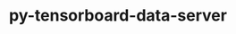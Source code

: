 ---
title: "py-tensorboard-data-server"
layout: cache
categories: [package, develop]
meta: {"compilers": ["none"], "num_specs": 153, "num_specs_by_stack": {"e4s": 31, "hep": 10, "ml-darwin-aarch64-mps": 15, "ml-linux-aarch64-cpu": 46, "ml-linux-aarch64-cuda": 46, "ml-linux-x86_64-cpu": 44, "ml-linux-x86_64-cuda": 44, "ml-linux-x86_64-rocm": 30, "root": 153}, "oss": ["sequoia", "ubuntu22.04", "ubuntu24.04"], "platforms": ["darwin", "linux"], "stacks": ["e4s", "hep", "ml-darwin-aarch64-mps", "ml-linux-aarch64-cpu", "ml-linux-aarch64-cuda", "ml-linux-x86_64-cpu", "ml-linux-x86_64-cuda", "ml-linux-x86_64-rocm", "root"], "targets": ["aarch64", "x86_64_v3"], "versions": ["0.6.1", "0.7.0"]}
spec_details: [{"compiler": "none", "hash": "2cjyu6ratq6afaq6cwg6ikmpuo5q3wnu", "os": "ubuntu24.04", "platform": "linux", "size": "-", "stacks": ["ml-linux-x86_64-cpu", "ml-linux-x86_64-cuda", "ml-linux-x86_64-rocm", "root"], "target": "x86_64_v3", "variants": ["build_system=python_pip"], "versions": ["0.7.0"]}, {"compiler": "none", "hash": "32qonisenm2p3xgy3tgaqbxd33ifr46i", "os": "sequoia", "platform": "darwin", "size": "-", "stacks": ["ml-darwin-aarch64-mps", "root"], "target": "aarch64", "variants": ["build_system=python_pip"], "versions": ["0.7.0"]}, {"compiler": "none", "hash": "3bgnhnjg43rppme3kfnrhl4inwlxgy4e", "os": "ubuntu24.04", "platform": "linux", "size": "-", "stacks": ["ml-linux-aarch64-cpu", "ml-linux-aarch64-cuda", "root"], "target": "aarch64", "variants": ["build_system=python_pip"], "versions": ["0.7.0"]}, {"compiler": "none", "hash": "3cdzd5b2oimu46gqumreloe54atc26tg", "os": "ubuntu24.04", "platform": "linux", "size": "-", "stacks": ["ml-linux-x86_64-cpu", "ml-linux-x86_64-cuda", "ml-linux-x86_64-rocm", "root"], "target": "x86_64_v3", "variants": ["build_system=python_pip"], "versions": ["0.7.0"]}, {"compiler": "none", "hash": "3cqhiaxvzipsw4zvq6ytcyd5are6jexp", "os": "ubuntu24.04", "platform": "linux", "size": "-", "stacks": ["ml-linux-aarch64-cpu", "ml-linux-aarch64-cuda", "root"], "target": "aarch64", "variants": ["build_system=python_pip"], "versions": ["0.7.0"]}, {"compiler": "none", "hash": "3kg6lyugdoagpr243b4mvsdzlv6dwl62", "os": "ubuntu22.04", "platform": "linux", "size": "-", "stacks": ["e4s", "root"], "target": "x86_64_v3", "variants": ["build_system=python_pip"], "versions": ["0.7.0"]}, {"compiler": "none", "hash": "3lywwh523zlt4yv6phiie3pstc6wz6tk", "os": "ubuntu24.04", "platform": "linux", "size": "-", "stacks": ["ml-linux-x86_64-cpu", "ml-linux-x86_64-cuda", "ml-linux-x86_64-rocm", "root"], "target": "x86_64_v3", "variants": ["build_system=python_pip"], "versions": ["0.7.0"]}, {"compiler": "none", "hash": "3tggu4gamz6ofzne5yalseezvjdfs3sa", "os": "ubuntu24.04", "platform": "linux", "size": "-", "stacks": ["ml-linux-aarch64-cpu", "ml-linux-aarch64-cuda", "root"], "target": "aarch64", "variants": ["build_system=python_pip", "patches:=4b3bcc2,878bbd6"], "versions": ["0.6.1"]}, {"compiler": "none", "hash": "3znovot3fxb3xaesjxquytwfrlrzngqe", "os": "ubuntu24.04", "platform": "linux", "size": "-", "stacks": ["ml-linux-x86_64-cpu", "ml-linux-x86_64-cuda", "root"], "target": "x86_64_v3", "variants": ["build_system=python_pip", "patches:=8cbd5fe,ce5d221"], "versions": ["0.6.1"]}, {"compiler": "none", "hash": "3znuvr3vjud6iq6swqeaqgriwvnhc3zi", "os": "ubuntu24.04", "platform": "linux", "size": "-", "stacks": ["ml-linux-aarch64-cpu", "ml-linux-aarch64-cuda", "root"], "target": "aarch64", "variants": ["build_system=python_pip", "patches:=4b3bcc2,878bbd6"], "versions": ["0.6.1"]}, {"compiler": "none", "hash": "45xy3jdmmd7wop2i4utkuy7uvvir3hr5", "os": "ubuntu24.04", "platform": "linux", "size": "-", "stacks": ["ml-linux-x86_64-cpu", "ml-linux-x86_64-cuda", "ml-linux-x86_64-rocm", "root"], "target": "x86_64_v3", "variants": ["build_system=python_pip"], "versions": ["0.7.0"]}, {"compiler": "none", "hash": "4az273edb5tcwklkiwdufi62xr5upp6n", "os": "ubuntu24.04", "platform": "linux", "size": "-", "stacks": ["ml-linux-x86_64-cpu", "ml-linux-x86_64-cuda", "ml-linux-x86_64-rocm", "root"], "target": "x86_64_v3", "variants": ["build_system=python_pip"], "versions": ["0.7.0"]}, {"compiler": "none", "hash": "4msos2ysd7vb2idsjyquggsqk7h7zjoq", "os": "ubuntu22.04", "platform": "linux", "size": "-", "stacks": ["hep", "root"], "target": "x86_64_v3", "variants": ["build_system=python_pip"], "versions": ["0.7.0"]}, {"compiler": "none", "hash": "4qqvlworz4yhxdgvxouei263kjjqdkmo", "os": "ubuntu24.04", "platform": "linux", "size": "-", "stacks": ["ml-linux-aarch64-cpu", "ml-linux-aarch64-cuda", "root"], "target": "aarch64", "variants": ["build_system=python_pip", "patches:=8cbd5fe,ce5d221"], "versions": ["0.6.1"]}, {"compiler": "none", "hash": "56z4eg5ft5mhslvieirjtqg2pujro7fo", "os": "ubuntu24.04", "platform": "linux", "size": "-", "stacks": ["ml-linux-x86_64-cpu", "ml-linux-x86_64-cuda", "ml-linux-x86_64-rocm", "root"], "target": "x86_64_v3", "variants": ["build_system=python_pip"], "versions": ["0.7.0"]}, {"compiler": "none", "hash": "5bhgwdfi27dowm6g2a3vl6wv35itqnm4", "os": "ubuntu22.04", "platform": "linux", "size": "-", "stacks": ["e4s", "root"], "target": "x86_64_v3", "variants": ["build_system=python_pip", "patches:=4b3bcc2,878bbd6"], "versions": ["0.6.1"]}, {"compiler": "none", "hash": "5r4vfnix7wg2szr3subxoohgvrjogle2", "os": "ubuntu22.04", "platform": "linux", "size": "-", "stacks": ["hep", "root"], "target": "x86_64_v3", "variants": ["build_system=python_pip"], "versions": ["0.7.0"]}, {"compiler": "none", "hash": "5rm7ktfwwn34jghwsh3u72dvfcg44xx4", "os": "ubuntu24.04", "platform": "linux", "size": "-", "stacks": ["ml-linux-x86_64-cpu", "ml-linux-x86_64-cuda", "ml-linux-x86_64-rocm", "root"], "target": "x86_64_v3", "variants": ["build_system=python_pip"], "versions": ["0.7.0"]}, {"compiler": "none", "hash": "5umkt3s6mbtnzpnyvn5eiaelpj4w5x6y", "os": "ubuntu24.04", "platform": "linux", "size": "-", "stacks": ["ml-linux-x86_64-cpu", "ml-linux-x86_64-cuda", "ml-linux-x86_64-rocm", "root"], "target": "x86_64_v3", "variants": ["build_system=python_pip"], "versions": ["0.7.0"]}, {"compiler": "none", "hash": "5ykjj7kwzr63hhdkqxppslbflggunddz", "os": "ubuntu24.04", "platform": "linux", "size": "-", "stacks": ["ml-linux-aarch64-cpu", "ml-linux-aarch64-cuda", "root"], "target": "aarch64", "variants": ["build_system=python_pip", "patches:=4b3bcc2,878bbd6"], "versions": ["0.6.1"]}, {"compiler": "none", "hash": "662ypusa4nbt4e424gqejucsvd2ytfv3", "os": "ubuntu24.04", "platform": "linux", "size": "-", "stacks": ["ml-linux-aarch64-cpu", "ml-linux-aarch64-cuda", "root"], "target": "aarch64", "variants": ["build_system=python_pip"], "versions": ["0.7.0"]}, {"compiler": "none", "hash": "66gyfxukemjfw6j4cho7i7lg7n5kqgg2", "os": "ubuntu22.04", "platform": "linux", "size": "-", "stacks": ["e4s", "root"], "target": "x86_64_v3", "variants": ["build_system=python_pip"], "versions": ["0.7.0"]}, {"compiler": "none", "hash": "66worager6j5grhsgpjktduqrlz3gbvo", "os": "sequoia", "platform": "darwin", "size": "-", "stacks": ["ml-darwin-aarch64-mps", "root"], "target": "aarch64", "variants": ["build_system=python_pip"], "versions": ["0.7.0"]}, {"compiler": "none", "hash": "67f3zwdpbewvoavv5ljz4amybuthlymd", "os": "ubuntu22.04", "platform": "linux", "size": "-", "stacks": ["hep", "root"], "target": "x86_64_v3", "variants": ["build_system=python_pip"], "versions": ["0.7.0"]}, {"compiler": "none", "hash": "6ofmr5cxaoohde4nr7nirwst45yyrr5a", "os": "ubuntu24.04", "platform": "linux", "size": "-", "stacks": ["ml-linux-aarch64-cpu", "ml-linux-aarch64-cuda", "root"], "target": "aarch64", "variants": ["build_system=python_pip"], "versions": ["0.7.0"]}, {"compiler": "none", "hash": "6utbqyadwuuo6s4h5647bfwx5tgngggt", "os": "ubuntu22.04", "platform": "linux", "size": "-", "stacks": ["hep", "root"], "target": "x86_64_v3", "variants": ["build_system=python_pip"], "versions": ["0.7.0"]}, {"compiler": "none", "hash": "7f74c5njavvty57ugdl4mk24b5sbvoxp", "os": "ubuntu24.04", "platform": "linux", "size": "-", "stacks": ["ml-linux-aarch64-cpu", "ml-linux-aarch64-cuda", "root"], "target": "aarch64", "variants": ["build_system=python_pip"], "versions": ["0.7.0"]}, {"compiler": "none", "hash": "7iu2ky3xdkmnqpdjtk2nitonhan3xwjz", "os": "sequoia", "platform": "darwin", "size": "-", "stacks": ["ml-darwin-aarch64-mps", "root"], "target": "aarch64", "variants": ["build_system=python_pip"], "versions": ["0.7.0"]}, {"compiler": "none", "hash": "7m4vlws4fiebix74eghwppimr7luy7hk", "os": "ubuntu24.04", "platform": "linux", "size": "-", "stacks": ["ml-linux-x86_64-cpu", "ml-linux-x86_64-cuda", "root"], "target": "x86_64_v3", "variants": ["build_system=python_pip", "patches:=4b3bcc2,878bbd6"], "versions": ["0.6.1"]}, {"compiler": "none", "hash": "7otfudm7uqxuzsan72x34cocwdnf7r3p", "os": "ubuntu24.04", "platform": "linux", "size": "-", "stacks": ["ml-linux-x86_64-cpu", "ml-linux-x86_64-cuda", "root"], "target": "x86_64_v3", "variants": ["build_system=python_pip", "patches:=4b3bcc2,878bbd6"], "versions": ["0.6.1"]}, {"compiler": "none", "hash": "adtqb2lz67l6jcdbunmwxh4sl2izz4jl", "os": "ubuntu24.04", "platform": "linux", "size": "-", "stacks": ["ml-linux-aarch64-cpu", "ml-linux-aarch64-cuda", "root"], "target": "aarch64", "variants": ["build_system=python_pip"], "versions": ["0.7.0"]}, {"compiler": "none", "hash": "aispoihzvk4tcti5wm5sky3xsc7wwpqu", "os": "ubuntu24.04", "platform": "linux", "size": "-", "stacks": ["ml-linux-x86_64-cpu", "ml-linux-x86_64-cuda", "root"], "target": "x86_64_v3", "variants": ["build_system=python_pip"], "versions": ["0.7.0"]}, {"compiler": "none", "hash": "ak777efx67owp4fsoxkng4mkaqjx3cxw", "os": "sequoia", "platform": "darwin", "size": "-", "stacks": ["ml-darwin-aarch64-mps", "root"], "target": "aarch64", "variants": ["build_system=python_pip"], "versions": ["0.7.0"]}, {"compiler": "none", "hash": "amofr4tsudqmkabz4pbf45dzp5plggqa", "os": "ubuntu24.04", "platform": "linux", "size": "-", "stacks": ["ml-linux-x86_64-cpu", "ml-linux-x86_64-cuda", "ml-linux-x86_64-rocm", "root"], "target": "x86_64_v3", "variants": ["build_system=python_pip"], "versions": ["0.7.0"]}, {"compiler": "none", "hash": "aqytpj3npkprort4a7fsyrgqbp4ri7mj", "os": "ubuntu24.04", "platform": "linux", "size": "-", "stacks": ["ml-linux-aarch64-cpu", "ml-linux-aarch64-cuda", "root"], "target": "aarch64", "variants": ["build_system=python_pip"], "versions": ["0.7.0"]}, {"compiler": "none", "hash": "b24x6nfq736mocltyl5z6huc7tjcetlv", "os": "ubuntu24.04", "platform": "linux", "size": "-", "stacks": ["ml-linux-x86_64-cpu", "ml-linux-x86_64-cuda", "ml-linux-x86_64-rocm", "root"], "target": "x86_64_v3", "variants": ["build_system=python_pip"], "versions": ["0.7.0"]}, {"compiler": "none", "hash": "basdfkprjm5dxc6jzsgksco75ovzivgw", "os": "sequoia", "platform": "darwin", "size": "-", "stacks": ["ml-darwin-aarch64-mps", "root"], "target": "aarch64", "variants": ["build_system=python_pip"], "versions": ["0.7.0"]}, {"compiler": "none", "hash": "bdblssdnxwgjxosxqwe6kpgiumb2oyq5", "os": "sequoia", "platform": "darwin", "size": "-", "stacks": ["ml-darwin-aarch64-mps", "root"], "target": "aarch64", "variants": ["build_system=python_pip"], "versions": ["0.7.0"]}, {"compiler": "none", "hash": "bgqnxva5oc2bgx6u5zkzuzsk322cjgmb", "os": "ubuntu24.04", "platform": "linux", "size": "-", "stacks": ["ml-linux-x86_64-cuda", "ml-linux-x86_64-rocm", "root"], "target": "x86_64_v3", "variants": ["build_system=python_pip"], "versions": ["0.7.0"]}, {"compiler": "none", "hash": "bkslftgspwex2v4hdwehoecra7gb6nh5", "os": "ubuntu24.04", "platform": "linux", "size": "-", "stacks": ["ml-linux-x86_64-cpu", "root"], "target": "x86_64_v3", "variants": ["build_system=python_pip", "patches:=4b3bcc2,878bbd6"], "versions": ["0.6.1"]}, {"compiler": "none", "hash": "bnqypdadtspwqomkjw5ynlz3gdagp2u3", "os": "ubuntu24.04", "platform": "linux", "size": "-", "stacks": ["ml-linux-aarch64-cpu", "ml-linux-aarch64-cuda", "root"], "target": "aarch64", "variants": ["build_system=python_pip"], "versions": ["0.7.0"]}, {"compiler": "none", "hash": "bppfme4p4blbirfw4whz5lazdpndy7xk", "os": "ubuntu24.04", "platform": "linux", "size": "-", "stacks": ["ml-linux-x86_64-cpu", "ml-linux-x86_64-cuda", "ml-linux-x86_64-rocm", "root"], "target": "x86_64_v3", "variants": ["build_system=python_pip"], "versions": ["0.7.0"]}, {"compiler": "none", "hash": "br7mx4pg5v6q5ni3cqwhvsl3abcb6v7h", "os": "ubuntu22.04", "platform": "linux", "size": "-", "stacks": ["hep", "root"], "target": "x86_64_v3", "variants": ["build_system=python_pip"], "versions": ["0.7.0"]}, {"compiler": "none", "hash": "c4hix3xhjnlee5gifvyimau24pxoe5im", "os": "ubuntu22.04", "platform": "linux", "size": "-", "stacks": ["e4s", "root"], "target": "x86_64_v3", "variants": ["build_system=python_pip", "patches:=4b3bcc2,878bbd6"], "versions": ["0.6.1"]}, {"compiler": "none", "hash": "c5whx5eg6jlrvfy5pju4qukglzzvhjrw", "os": "ubuntu24.04", "platform": "linux", "size": "-", "stacks": ["ml-linux-aarch64-cpu", "ml-linux-aarch64-cuda", "root"], "target": "aarch64", "variants": ["build_system=python_pip"], "versions": ["0.7.0"]}, {"compiler": "none", "hash": "c632spsxa6by3hf3rqbhsrvypqh6h24a", "os": "ubuntu24.04", "platform": "linux", "size": "-", "stacks": ["ml-linux-aarch64-cpu", "ml-linux-aarch64-cuda", "root"], "target": "aarch64", "variants": ["build_system=python_pip"], "versions": ["0.7.0"]}, {"compiler": "none", "hash": "ce736rzbokargetdqmd3hruc55c6gfxx", "os": "ubuntu24.04", "platform": "linux", "size": "-", "stacks": ["ml-linux-aarch64-cpu", "ml-linux-aarch64-cuda", "root"], "target": "aarch64", "variants": ["build_system=python_pip"], "versions": ["0.7.0"]}, {"compiler": "none", "hash": "cgq3awz6dobb4rbq6qqhowk3ddzc6pal", "os": "sequoia", "platform": "darwin", "size": "-", "stacks": ["ml-darwin-aarch64-mps", "root"], "target": "aarch64", "variants": ["build_system=python_pip"], "versions": ["0.7.0"]}, {"compiler": "none", "hash": "ciogdadldne5dbp6dzp6kv4b2gazvubx", "os": "ubuntu24.04", "platform": "linux", "size": "-", "stacks": ["ml-linux-x86_64-cpu", "ml-linux-x86_64-cuda", "root"], "target": "x86_64_v3", "variants": ["build_system=python_pip", "patches:=8cbd5fe,ce5d221"], "versions": ["0.6.1"]}, {"compiler": "none", "hash": "coowd6yyy65ozgl2jfcrjr6f6hv7r5ki", "os": "ubuntu24.04", "platform": "linux", "size": "-", "stacks": ["ml-linux-aarch64-cpu", "ml-linux-aarch64-cuda", "root"], "target": "aarch64", "variants": ["build_system=python_pip", "patches:=8cbd5fe,ce5d221"], "versions": ["0.6.1"]}, {"compiler": "none", "hash": "crqlkcrqkwjajznezppbmgbdjp4pt5no", "os": "ubuntu22.04", "platform": "linux", "size": "-", "stacks": ["e4s", "root"], "target": "x86_64_v3", "variants": ["build_system=python_pip"], "versions": ["0.7.0"]}, {"compiler": "none", "hash": "cxvtlozbm7r3tgmry6net7kj2rwfy3bt", "os": "ubuntu22.04", "platform": "linux", "size": "-", "stacks": ["e4s", "root"], "target": "x86_64_v3", "variants": ["build_system=python_pip", "patches:=8cbd5fe,ce5d221"], "versions": ["0.6.1"]}, {"compiler": "none", "hash": "daakprse5uyovygobs767zblexoa2pqi", "os": "ubuntu24.04", "platform": "linux", "size": "-", "stacks": ["ml-linux-aarch64-cuda", "root"], "target": "aarch64", "variants": ["build_system=python_pip", "patches:=8cbd5fe,ce5d221"], "versions": ["0.6.1"]}, {"compiler": "none", "hash": "dpv4rproopf7gznrvtbtrcjozec3mtbe", "os": "ubuntu24.04", "platform": "linux", "size": "-", "stacks": ["ml-linux-x86_64-cpu", "ml-linux-x86_64-cuda", "root"], "target": "x86_64_v3", "variants": ["build_system=python_pip", "patches:=8cbd5fe,ce5d221"], "versions": ["0.6.1"]}, {"compiler": "none", "hash": "dxeou2x35ednnnk63c4viullcxewbg43", "os": "sequoia", "platform": "darwin", "size": "-", "stacks": ["ml-darwin-aarch64-mps", "root"], "target": "aarch64", "variants": ["build_system=python_pip"], "versions": ["0.7.0"]}, {"compiler": "none", "hash": "dzxa5v5s3oaudmgefv6rorp5kmxymks5", "os": "ubuntu24.04", "platform": "linux", "size": "-", "stacks": ["ml-linux-x86_64-cpu", "ml-linux-x86_64-cuda", "root"], "target": "x86_64_v3", "variants": ["build_system=python_pip", "patches:=4b3bcc2,878bbd6"], "versions": ["0.6.1"]}, {"compiler": "none", "hash": "eg56zm6gocrwq5dwjmm5uc4anpb4akcc", "os": "ubuntu22.04", "platform": "linux", "size": "-", "stacks": ["e4s", "root"], "target": "x86_64_v3", "variants": ["build_system=python_pip"], "versions": ["0.7.0"]}, {"compiler": "none", "hash": "fdici75lxlfgjumteqeabi4jbw6xgtp4", "os": "ubuntu22.04", "platform": "linux", "size": "-", "stacks": ["e4s", "root"], "target": "x86_64_v3", "variants": ["build_system=python_pip", "patches:=8cbd5fe,ce5d221"], "versions": ["0.6.1"]}, {"compiler": "none", "hash": "fmzbcj7ktgg4ofpvsfk4givvws5kuc5i", "os": "sequoia", "platform": "darwin", "size": "-", "stacks": ["ml-darwin-aarch64-mps", "root"], "target": "aarch64", "variants": ["build_system=python_pip"], "versions": ["0.7.0"]}, {"compiler": "none", "hash": "fodwukkhu4bosdjzwpe3ugq6nszr3siz", "os": "ubuntu22.04", "platform": "linux", "size": "-", "stacks": ["hep", "root"], "target": "x86_64_v3", "variants": ["build_system=python_pip"], "versions": ["0.7.0"]}, {"compiler": "none", "hash": "fvjucractrfq3llfz3jwxz2wjbjwqrmr", "os": "ubuntu22.04", "platform": "linux", "size": "-", "stacks": ["hep", "root"], "target": "x86_64_v3", "variants": ["build_system=python_pip"], "versions": ["0.7.0"]}, {"compiler": "none", "hash": "fzsiccmmtuzaxac4b3knsfija5dzrjyr", "os": "ubuntu22.04", "platform": "linux", "size": "-", "stacks": ["e4s", "root"], "target": "x86_64_v3", "variants": ["build_system=python_pip"], "versions": ["0.7.0"]}, {"compiler": "none", "hash": "g3oo2g3cxxvbca7oexmwcptfenapmqzu", "os": "ubuntu24.04", "platform": "linux", "size": "-", "stacks": ["ml-linux-aarch64-cpu", "ml-linux-aarch64-cuda", "root"], "target": "aarch64", "variants": ["build_system=python_pip"], "versions": ["0.7.0"]}, {"compiler": "none", "hash": "g55kyb7qrv6wi4zyp5atk5fyqsjx4y4b", "os": "ubuntu24.04", "platform": "linux", "size": "-", "stacks": ["ml-linux-x86_64-rocm", "root"], "target": "x86_64_v3", "variants": ["build_system=python_pip"], "versions": ["0.7.0"]}, {"compiler": "none", "hash": "gepm7f2u2fluafmmntptsjs7naqcxnxm", "os": "ubuntu24.04", "platform": "linux", "size": "-", "stacks": ["ml-linux-aarch64-cpu", "ml-linux-aarch64-cuda", "root"], "target": "aarch64", "variants": ["build_system=python_pip"], "versions": ["0.7.0"]}, {"compiler": "none", "hash": "gewe7jusvhghmrsryolrwjnmq6lfgbcj", "os": "ubuntu24.04", "platform": "linux", "size": "-", "stacks": ["ml-linux-x86_64-cpu", "ml-linux-x86_64-cuda", "ml-linux-x86_64-rocm", "root"], "target": "x86_64_v3", "variants": ["build_system=python_pip"], "versions": ["0.7.0"]}, {"compiler": "none", "hash": "gil2dy3cruq5d3hwnrtzczlupm6qpqg2", "os": "ubuntu24.04", "platform": "linux", "size": "-", "stacks": ["ml-linux-x86_64-cpu", "ml-linux-x86_64-cuda", "root"], "target": "x86_64_v3", "variants": ["build_system=python_pip", "patches:=8cbd5fe,ce5d221"], "versions": ["0.6.1"]}, {"compiler": "none", "hash": "grsmiexhxgffkxtiblxxr64zydetvcvt", "os": "ubuntu24.04", "platform": "linux", "size": "-", "stacks": ["ml-linux-aarch64-cpu", "root"], "target": "aarch64", "variants": ["build_system=python_pip"], "versions": ["0.7.0"]}, {"compiler": "none", "hash": "gyrncgsapmb2sim2qirtaqallomldizm", "os": "ubuntu24.04", "platform": "linux", "size": "-", "stacks": ["ml-linux-aarch64-cpu", "ml-linux-aarch64-cuda", "root"], "target": "aarch64", "variants": ["build_system=python_pip", "patches:=8cbd5fe,ce5d221"], "versions": ["0.6.1"]}, {"compiler": "none", "hash": "hzudh3appjwulm4t6zhig5rxoljq4s4g", "os": "ubuntu24.04", "platform": "linux", "size": "-", "stacks": ["ml-linux-x86_64-cpu", "ml-linux-x86_64-cuda", "ml-linux-x86_64-rocm", "root"], "target": "x86_64_v3", "variants": ["build_system=python_pip"], "versions": ["0.7.0"]}, {"compiler": "none", "hash": "i6bnzzoianhsyq6ro64xpz6tgxpv5f4v", "os": "ubuntu22.04", "platform": "linux", "size": "-", "stacks": ["hep", "root"], "target": "x86_64_v3", "variants": ["build_system=python_pip"], "versions": ["0.7.0"]}, {"compiler": "none", "hash": "i6ujgskchbjt7kfru23tuquy2ivzzrdb", "os": "ubuntu24.04", "platform": "linux", "size": "-", "stacks": ["ml-linux-aarch64-cpu", "ml-linux-aarch64-cuda", "root"], "target": "aarch64", "variants": ["build_system=python_pip"], "versions": ["0.7.0"]}, {"compiler": "none", "hash": "iiticqqbjs4qkcbmenezou6rrnuzroma", "os": "ubuntu22.04", "platform": "linux", "size": "-", "stacks": ["e4s", "root"], "target": "x86_64_v3", "variants": ["build_system=python_pip"], "versions": ["0.7.0"]}, {"compiler": "none", "hash": "ioultaauf5hunreqq5m7vojrlz2a4ldr", "os": "ubuntu24.04", "platform": "linux", "size": "-", "stacks": ["ml-linux-x86_64-cpu", "ml-linux-x86_64-cuda", "root"], "target": "x86_64_v3", "variants": ["build_system=python_pip", "patches:=4b3bcc2,878bbd6"], "versions": ["0.6.1"]}, {"compiler": "none", "hash": "iscp7cbtatikc6bt7artifuforieekvr", "os": "ubuntu24.04", "platform": "linux", "size": "-", "stacks": ["ml-linux-x86_64-rocm", "root"], "target": "x86_64_v3", "variants": ["build_system=python_pip"], "versions": ["0.7.0"]}, {"compiler": "none", "hash": "iwlnybgfgrzu2k3sw22ytqt6lki6hdry", "os": "ubuntu22.04", "platform": "linux", "size": "-", "stacks": ["e4s", "root"], "target": "x86_64_v3", "variants": ["build_system=python_pip"], "versions": ["0.7.0"]}, {"compiler": "none", "hash": "jajwz7ikrh36ytruu2yh7zge2m2ubjmq", "os": "ubuntu22.04", "platform": "linux", "size": "-", "stacks": ["hep", "root"], "target": "x86_64_v3", "variants": ["build_system=python_pip"], "versions": ["0.7.0"]}, {"compiler": "none", "hash": "jdiwhg4ftoyos7tbli5nrxvnefvfypl6", "os": "ubuntu24.04", "platform": "linux", "size": "-", "stacks": ["ml-linux-x86_64-cpu", "ml-linux-x86_64-cuda", "ml-linux-x86_64-rocm", "root"], "target": "x86_64_v3", "variants": ["build_system=python_pip"], "versions": ["0.7.0"]}, {"compiler": "none", "hash": "kks2ffkhfk7paz35g34x4wthvt3foq7j", "os": "ubuntu24.04", "platform": "linux", "size": "-", "stacks": ["ml-linux-x86_64-rocm", "root"], "target": "x86_64_v3", "variants": ["build_system=python_pip"], "versions": ["0.7.0"]}, {"compiler": "none", "hash": "kodvvvitk5azgwml6dekvzqgvtj7vpsa", "os": "ubuntu22.04", "platform": "linux", "size": "-", "stacks": ["e4s", "root"], "target": "x86_64_v3", "variants": ["build_system=python_pip", "patches:=8cbd5fe,ce5d221"], "versions": ["0.6.1"]}, {"compiler": "none", "hash": "kqybyqyilrgjguycy5suqlcmy7jyp6nu", "os": "ubuntu24.04", "platform": "linux", "size": "-", "stacks": ["ml-linux-x86_64-cpu", "ml-linux-x86_64-cuda", "root"], "target": "x86_64_v3", "variants": ["build_system=python_pip", "patches:=8cbd5fe,ce5d221"], "versions": ["0.6.1"]}, {"compiler": "none", "hash": "kskp2swt3iuh5wq2265gth7xncohehsj", "os": "ubuntu24.04", "platform": "linux", "size": "-", "stacks": ["ml-linux-aarch64-cpu", "ml-linux-aarch64-cuda", "root"], "target": "aarch64", "variants": ["build_system=python_pip"], "versions": ["0.7.0"]}, {"compiler": "none", "hash": "kut6kpsh3eodhsky274neqkdxmjaq2z2", "os": "ubuntu24.04", "platform": "linux", "size": "-", "stacks": ["ml-linux-x86_64-cpu", "ml-linux-x86_64-cuda", "ml-linux-x86_64-rocm", "root"], "target": "x86_64_v3", "variants": ["build_system=python_pip"], "versions": ["0.7.0"]}, {"compiler": "none", "hash": "kxuoekbbbpubrybrdl4mfyokmsa6odvl", "os": "ubuntu22.04", "platform": "linux", "size": "-", "stacks": ["e4s", "root"], "target": "x86_64_v3", "variants": ["build_system=python_pip"], "versions": ["0.7.0"]}, {"compiler": "none", "hash": "ljbhbuoodxw2e5bgaoyjkvebeyrznvq5", "os": "ubuntu22.04", "platform": "linux", "size": "-", "stacks": ["e4s", "root"], "target": "x86_64_v3", "variants": ["build_system=python_pip"], "versions": ["0.7.0"]}, {"compiler": "none", "hash": "loaestipkqgxglqyq3munmferywzpayk", "os": "ubuntu22.04", "platform": "linux", "size": "-", "stacks": ["e4s", "root"], "target": "x86_64_v3", "variants": ["build_system=python_pip", "patches:=4b3bcc2,878bbd6"], "versions": ["0.6.1"]}, {"compiler": "none", "hash": "lockokf4ul3rc3oqiedsgnlr3z4plooi", "os": "ubuntu24.04", "platform": "linux", "size": "-", "stacks": ["ml-linux-aarch64-cpu", "ml-linux-aarch64-cuda", "root"], "target": "aarch64", "variants": ["build_system=python_pip"], "versions": ["0.7.0"]}, {"compiler": "none", "hash": "mcxtoyuczqmbtamesy7q3ik7idbw2hik", "os": "ubuntu24.04", "platform": "linux", "size": "-", "stacks": ["ml-linux-aarch64-cpu", "ml-linux-aarch64-cuda", "root"], "target": "aarch64", "variants": ["build_system=python_pip"], "versions": ["0.7.0"]}, {"compiler": "none", "hash": "me2bigzckjj2w67z64tkeyyhw6zusxiw", "os": "ubuntu24.04", "platform": "linux", "size": "-", "stacks": ["ml-linux-aarch64-cpu", "ml-linux-aarch64-cuda", "root"], "target": "aarch64", "variants": ["build_system=python_pip"], "versions": ["0.7.0"]}, {"compiler": "none", "hash": "mh4jz4p2s6feewc3hajd5chzmcsl75gs", "os": "ubuntu22.04", "platform": "linux", "size": "-", "stacks": ["e4s", "root"], "target": "x86_64_v3", "variants": ["build_system=python_pip", "patches:=4b3bcc2,878bbd6"], "versions": ["0.6.1"]}, {"compiler": "none", "hash": "mnvh3o2frabi4jgjo3z2tgdy554yko7e", "os": "ubuntu24.04", "platform": "linux", "size": "-", "stacks": ["ml-linux-aarch64-cpu", "ml-linux-aarch64-cuda", "root"], "target": "aarch64", "variants": ["build_system=python_pip"], "versions": ["0.7.0"]}, {"compiler": "none", "hash": "mtrz44xu2shllckt7oqhsqb5n2cga54i", "os": "ubuntu24.04", "platform": "linux", "size": "-", "stacks": ["ml-linux-aarch64-cpu", "ml-linux-aarch64-cuda", "root"], "target": "aarch64", "variants": ["build_system=python_pip", "patches:=4b3bcc2,878bbd6"], "versions": ["0.6.1"]}, {"compiler": "none", "hash": "my6ok6wamfajdimo43cwe2mzume3katq", "os": "ubuntu22.04", "platform": "linux", "size": "-", "stacks": ["hep", "root"], "target": "x86_64_v3", "variants": ["build_system=python_pip"], "versions": ["0.7.0"]}, {"compiler": "none", "hash": "n4xqihuohcufy3e2wdpr6mmqz4dqxx33", "os": "ubuntu24.04", "platform": "linux", "size": "-", "stacks": ["ml-linux-aarch64-cpu", "ml-linux-aarch64-cuda", "root"], "target": "aarch64", "variants": ["build_system=python_pip"], "versions": ["0.7.0"]}, {"compiler": "none", "hash": "n74idnmvm4wq2jft64sx6goyzdojwnkh", "os": "sequoia", "platform": "darwin", "size": "-", "stacks": ["ml-darwin-aarch64-mps", "root"], "target": "aarch64", "variants": ["build_system=python_pip"], "versions": ["0.7.0"]}, {"compiler": "none", "hash": "n7cbojzun3xum5fbqyqmvoqz6yvkxxjw", "os": "ubuntu22.04", "platform": "linux", "size": "-", "stacks": ["e4s", "root"], "target": "x86_64_v3", "variants": ["build_system=python_pip", "patches:=8cbd5fe,ce5d221"], "versions": ["0.6.1"]}, {"compiler": "none", "hash": "na64dylil33rjoofkknqxohfzkvqch7v", "os": "ubuntu24.04", "platform": "linux", "size": "-", "stacks": ["ml-linux-x86_64-cpu", "ml-linux-x86_64-cuda", "root"], "target": "x86_64_v3", "variants": ["build_system=python_pip", "patches:=8cbd5fe,ce5d221"], "versions": ["0.6.1"]}, {"compiler": "none", "hash": "nbryeaebazggnfiwspcpji3plilw7x6s", "os": "ubuntu24.04", "platform": "linux", "size": "-", "stacks": ["ml-linux-aarch64-cpu", "ml-linux-aarch64-cuda", "root"], "target": "aarch64", "variants": ["build_system=python_pip"], "versions": ["0.7.0"]}, {"compiler": "none", "hash": "ncjmufvq4si2t5uwzqajfas6bndanta2", "os": "ubuntu24.04", "platform": "linux", "size": "-", "stacks": ["ml-linux-x86_64-cpu", "ml-linux-x86_64-cuda", "ml-linux-x86_64-rocm", "root"], "target": "x86_64_v3", "variants": ["build_system=python_pip"], "versions": ["0.7.0"]}, {"compiler": "none", "hash": "ncrwewrggfxzih2afg3bq5z7jewpptnr", "os": "ubuntu22.04", "platform": "linux", "size": "-", "stacks": ["e4s", "root"], "target": "x86_64_v3", "variants": ["build_system=python_pip"], "versions": ["0.7.0"]}, {"compiler": "none", "hash": "njagrgmhvynip7x23hnnjqoyukleejsb", "os": "sequoia", "platform": "darwin", "size": "-", "stacks": ["ml-darwin-aarch64-mps", "root"], "target": "aarch64", "variants": ["build_system=python_pip"], "versions": ["0.7.0"]}, {"compiler": "none", "hash": "nkgeajgz7p4un2fywbheafzfyssdi353", "os": "ubuntu22.04", "platform": "linux", "size": "-", "stacks": ["e4s", "root"], "target": "x86_64_v3", "variants": ["build_system=python_pip", "patches:=4b3bcc2,878bbd6"], "versions": ["0.6.1"]}, {"compiler": "none", "hash": "nloyy5iyr7iygk3olwyusdxvzsplushf", "os": "ubuntu22.04", "platform": "linux", "size": "-", "stacks": ["e4s", "root"], "target": "x86_64_v3", "variants": ["build_system=python_pip", "patches:=4b3bcc2,878bbd6"], "versions": ["0.6.1"]}, {"compiler": "none", "hash": "o7jwhvzxqafazkcwjtufx3tpbjgq63nd", "os": "sequoia", "platform": "darwin", "size": "-", "stacks": ["ml-darwin-aarch64-mps", "root"], "target": "aarch64", "variants": ["build_system=python_pip"], "versions": ["0.7.0"]}, {"compiler": "none", "hash": "ofhg7ophtjakrrudfl3sylgrc4pv4cyp", "os": "ubuntu24.04", "platform": "linux", "size": "-", "stacks": ["ml-linux-x86_64-cpu", "ml-linux-x86_64-cuda", "root"], "target": "x86_64_v3", "variants": ["build_system=python_pip"], "versions": ["0.7.0"]}, {"compiler": "none", "hash": "ogsqusf26jai2tvwnzymi5dtkfjcjuro", "os": "ubuntu24.04", "platform": "linux", "size": "-", "stacks": ["ml-linux-aarch64-cpu", "ml-linux-aarch64-cuda", "root"], "target": "aarch64", "variants": ["build_system=python_pip", "patches:=8cbd5fe,ce5d221"], "versions": ["0.6.1"]}, {"compiler": "none", "hash": "oh2zll537acmbplofar67kwwducpstdp", "os": "ubuntu22.04", "platform": "linux", "size": "-", "stacks": ["e4s", "root"], "target": "x86_64_v3", "variants": ["build_system=python_pip", "patches:=4b3bcc2,878bbd6"], "versions": ["0.6.1"]}, {"compiler": "none", "hash": "olv2jq26gykyupoxzinnj72genixqey7", "os": "ubuntu24.04", "platform": "linux", "size": "-", "stacks": ["ml-linux-x86_64-cpu", "ml-linux-x86_64-cuda", "root"], "target": "x86_64_v3", "variants": ["build_system=python_pip", "patches:=4b3bcc2,878bbd6"], "versions": ["0.6.1"]}, {"compiler": "none", "hash": "oug6cscplnri4dur3zwjagzjbkw4usqv", "os": "ubuntu24.04", "platform": "linux", "size": "-", "stacks": ["ml-linux-x86_64-cpu", "ml-linux-x86_64-cuda", "ml-linux-x86_64-rocm", "root"], "target": "x86_64_v3", "variants": ["build_system=python_pip"], "versions": ["0.7.0"]}, {"compiler": "none", "hash": "ozkoa24okibr4sishzv2eet4p4zlobfu", "os": "ubuntu22.04", "platform": "linux", "size": "-", "stacks": ["e4s", "root"], "target": "x86_64_v3", "variants": ["build_system=python_pip", "patches:=8cbd5fe,ce5d221"], "versions": ["0.6.1"]}, {"compiler": "none", "hash": "pd7j6n4mbqnp3oopxi7qmczxokhsok6j", "os": "ubuntu22.04", "platform": "linux", "size": "-", "stacks": ["e4s", "root"], "target": "x86_64_v3", "variants": ["build_system=python_pip", "patches:=8cbd5fe,ce5d221"], "versions": ["0.6.1"]}, {"compiler": "none", "hash": "piibudpgfl5dvbnw4dmw3hv3zkhuhqxb", "os": "ubuntu24.04", "platform": "linux", "size": "-", "stacks": ["ml-linux-x86_64-cpu", "ml-linux-x86_64-cuda", "root"], "target": "x86_64_v3", "variants": ["build_system=python_pip", "patches:=8cbd5fe,ce5d221"], "versions": ["0.6.1"]}, {"compiler": "none", "hash": "q4ge2oud473byk55c65jy6w647tecrai", "os": "ubuntu24.04", "platform": "linux", "size": "-", "stacks": ["ml-linux-aarch64-cpu", "ml-linux-aarch64-cuda", "root"], "target": "aarch64", "variants": ["build_system=python_pip"], "versions": ["0.7.0"]}, {"compiler": "none", "hash": "q4ok23fwj2utazynf6nmgxylxqra2x5v", "os": "ubuntu24.04", "platform": "linux", "size": "-", "stacks": ["ml-linux-x86_64-rocm", "root"], "target": "x86_64_v3", "variants": ["build_system=python_pip"], "versions": ["0.7.0"]}, {"compiler": "none", "hash": "q7yn6bfgeeicvekwz3jv32ojfftcbrza", "os": "ubuntu22.04", "platform": "linux", "size": "-", "stacks": ["e4s", "root"], "target": "x86_64_v3", "variants": ["build_system=python_pip"], "versions": ["0.7.0"]}, {"compiler": "none", "hash": "qgx3vuirgotn7nu3nrdbbye7hkc7wpsn", "os": "ubuntu24.04", "platform": "linux", "size": "-", "stacks": ["ml-linux-aarch64-cpu", "ml-linux-aarch64-cuda", "root"], "target": "aarch64", "variants": ["build_system=python_pip", "patches:=8cbd5fe,ce5d221"], "versions": ["0.6.1"]}, {"compiler": "none", "hash": "qiptu2hwvsq7oclbskdpleh63bywbbqt", "os": "ubuntu24.04", "platform": "linux", "size": "-", "stacks": ["ml-linux-x86_64-cpu", "ml-linux-x86_64-cuda", "ml-linux-x86_64-rocm", "root"], "target": "x86_64_v3", "variants": ["build_system=python_pip"], "versions": ["0.7.0"]}, {"compiler": "none", "hash": "qvkegqafluwoxiq7rciyzwcuwfs33jov", "os": "ubuntu24.04", "platform": "linux", "size": "-", "stacks": ["ml-linux-aarch64-cpu", "ml-linux-aarch64-cuda", "root"], "target": "aarch64", "variants": ["build_system=python_pip", "patches:=4b3bcc2,878bbd6"], "versions": ["0.6.1"]}, {"compiler": "none", "hash": "rakc62wlbacrwk5eetxy5iv43ytu73ww", "os": "ubuntu24.04", "platform": "linux", "size": "-", "stacks": ["ml-linux-x86_64-cpu", "ml-linux-x86_64-cuda", "root"], "target": "x86_64_v3", "variants": ["build_system=python_pip", "patches:=4b3bcc2,878bbd6"], "versions": ["0.6.1"]}, {"compiler": "none", "hash": "rptnjggvvgltswbzh7esu5fqcoycpu3n", "os": "ubuntu24.04", "platform": "linux", "size": "-", "stacks": ["ml-linux-x86_64-cpu", "ml-linux-x86_64-cuda", "ml-linux-x86_64-rocm", "root"], "target": "x86_64_v3", "variants": ["build_system=python_pip"], "versions": ["0.7.0"]}, {"compiler": "none", "hash": "s4inr3g5ffcj7nz6uqkrb43keyamdsa4", "os": "ubuntu24.04", "platform": "linux", "size": "-", "stacks": ["ml-linux-aarch64-cpu", "ml-linux-aarch64-cuda", "root"], "target": "aarch64", "variants": ["build_system=python_pip", "patches:=8cbd5fe,ce5d221"], "versions": ["0.6.1"]}, {"compiler": "none", "hash": "sqpvgd6mbuevwf334samy37twytsbqpf", "os": "ubuntu22.04", "platform": "linux", "size": "-", "stacks": ["e4s", "root"], "target": "x86_64_v3", "variants": ["build_system=python_pip", "patches:=4b3bcc2,878bbd6"], "versions": ["0.6.1"]}, {"compiler": "none", "hash": "tf66ijjezao6dsbxintb2jrqdtmrrsr4", "os": "ubuntu24.04", "platform": "linux", "size": "-", "stacks": ["ml-linux-aarch64-cpu", "ml-linux-aarch64-cuda", "root"], "target": "aarch64", "variants": ["build_system=python_pip", "patches:=8cbd5fe,ce5d221"], "versions": ["0.6.1"]}, {"compiler": "none", "hash": "to7yw3r3lnmfwk7x5zih6sdvmd6olzre", "os": "ubuntu22.04", "platform": "linux", "size": "-", "stacks": ["e4s", "root"], "target": "x86_64_v3", "variants": ["build_system=python_pip"], "versions": ["0.7.0"]}, {"compiler": "none", "hash": "tpesfntyg4uwchsmwu6vjapuaredirzs", "os": "ubuntu22.04", "platform": "linux", "size": "-", "stacks": ["e4s", "root"], "target": "x86_64_v3", "variants": ["build_system=python_pip"], "versions": ["0.7.0"]}, {"compiler": "none", "hash": "ttpi72dttjpsggr2bt7zokhcz2lruchh", "os": "ubuntu24.04", "platform": "linux", "size": "-", "stacks": ["ml-linux-aarch64-cpu", "ml-linux-aarch64-cuda", "root"], "target": "aarch64", "variants": ["build_system=python_pip"], "versions": ["0.7.0"]}, {"compiler": "none", "hash": "ubh3kny2wp666icwwrzbrjwmzphzd5ne", "os": "ubuntu24.04", "platform": "linux", "size": "-", "stacks": ["ml-linux-x86_64-cpu", "ml-linux-x86_64-cuda", "ml-linux-x86_64-rocm", "root"], "target": "x86_64_v3", "variants": ["build_system=python_pip"], "versions": ["0.7.0"]}, {"compiler": "none", "hash": "ucqwbybckivlj75o5rwnjdc3u67azyij", "os": "ubuntu24.04", "platform": "linux", "size": "-", "stacks": ["ml-linux-x86_64-rocm", "root"], "target": "x86_64_v3", "variants": ["build_system=python_pip"], "versions": ["0.7.0"]}, {"compiler": "none", "hash": "udtmwcciulqmskwuunyms5txuvufk5bu", "os": "sequoia", "platform": "darwin", "size": "-", "stacks": ["ml-darwin-aarch64-mps", "root"], "target": "aarch64", "variants": ["build_system=python_pip"], "versions": ["0.7.0"]}, {"compiler": "none", "hash": "ueqe2zsubwjiktvncmjtrid7ixkxnvt4", "os": "ubuntu24.04", "platform": "linux", "size": "-", "stacks": ["ml-linux-aarch64-cpu", "ml-linux-aarch64-cuda", "root"], "target": "aarch64", "variants": ["build_system=python_pip"], "versions": ["0.7.0"]}, {"compiler": "none", "hash": "ugjcqa6nm7illnttu4wprqxupsffizac", "os": "sequoia", "platform": "darwin", "size": "-", "stacks": ["ml-darwin-aarch64-mps", "root"], "target": "aarch64", "variants": ["build_system=python_pip"], "versions": ["0.7.0"]}, {"compiler": "none", "hash": "um22ihqbm5gfmvs2u5o5miqzq5jti6an", "os": "ubuntu24.04", "platform": "linux", "size": "-", "stacks": ["ml-linux-aarch64-cpu", "ml-linux-aarch64-cuda", "root"], "target": "aarch64", "variants": ["build_system=python_pip", "patches:=4b3bcc2,878bbd6"], "versions": ["0.6.1"]}, {"compiler": "none", "hash": "uuusztsrdjosugtqfvn3nesebi7il5oz", "os": "ubuntu24.04", "platform": "linux", "size": "-", "stacks": ["ml-linux-aarch64-cpu", "ml-linux-aarch64-cuda", "root"], "target": "aarch64", "variants": ["build_system=python_pip"], "versions": ["0.7.0"]}, {"compiler": "none", "hash": "v65rn25g4gdsyqehtxyshnrcpiz746te", "os": "ubuntu24.04", "platform": "linux", "size": "-", "stacks": ["ml-linux-x86_64-cpu", "ml-linux-x86_64-cuda", "ml-linux-x86_64-rocm", "root"], "target": "x86_64_v3", "variants": ["build_system=python_pip"], "versions": ["0.7.0"]}, {"compiler": "none", "hash": "v6nf3n2uiicxcr6qwoufjbx3f3iuu4ne", "os": "sequoia", "platform": "darwin", "size": "-", "stacks": ["ml-darwin-aarch64-mps", "root"], "target": "aarch64", "variants": ["build_system=python_pip"], "versions": ["0.7.0"]}, {"compiler": "none", "hash": "vchia4xh6ysagjus5bdubwlyfu2oeetw", "os": "ubuntu24.04", "platform": "linux", "size": "-", "stacks": ["ml-linux-aarch64-cpu", "ml-linux-aarch64-cuda", "root"], "target": "aarch64", "variants": ["build_system=python_pip"], "versions": ["0.7.0"]}, {"compiler": "none", "hash": "vczq7wzu67vg7bpuq6eztz4kmsgfkdpf", "os": "ubuntu24.04", "platform": "linux", "size": "-", "stacks": ["ml-linux-aarch64-cpu", "ml-linux-aarch64-cuda", "root"], "target": "aarch64", "variants": ["build_system=python_pip"], "versions": ["0.7.0"]}, {"compiler": "none", "hash": "vl3d2pabxkaagnnmdckr6uztwzuxnw5q", "os": "ubuntu24.04", "platform": "linux", "size": "-", "stacks": ["ml-linux-x86_64-cpu", "ml-linux-x86_64-cuda", "root"], "target": "x86_64_v3", "variants": ["build_system=python_pip"], "versions": ["0.7.0"]}, {"compiler": "none", "hash": "vq2vkuhvxgahouqku5bl4qdqcxpts37h", "os": "ubuntu22.04", "platform": "linux", "size": "-", "stacks": ["e4s", "root"], "target": "x86_64_v3", "variants": ["build_system=python_pip"], "versions": ["0.7.0"]}, {"compiler": "none", "hash": "w2ecls7hujg4jbfmoj3zkzpho2475ygp", "os": "ubuntu22.04", "platform": "linux", "size": "-", "stacks": ["e4s", "root"], "target": "x86_64_v3", "variants": ["build_system=python_pip"], "versions": ["0.7.0"]}, {"compiler": "none", "hash": "w4vdznucpxlre6czkpvwf5ydhm2abfi6", "os": "ubuntu24.04", "platform": "linux", "size": "-", "stacks": ["ml-linux-x86_64-cpu", "ml-linux-x86_64-cuda", "root"], "target": "x86_64_v3", "variants": ["build_system=python_pip", "patches:=4b3bcc2,878bbd6"], "versions": ["0.6.1"]}, {"compiler": "none", "hash": "w5smixyqcqvtn5mzyq25ojmnekawd6v7", "os": "ubuntu24.04", "platform": "linux", "size": "-", "stacks": ["ml-linux-aarch64-cpu", "ml-linux-aarch64-cuda", "root"], "target": "aarch64", "variants": ["build_system=python_pip", "patches:=4b3bcc2,878bbd6"], "versions": ["0.6.1"]}, {"compiler": "none", "hash": "wgnsd3daqunktbvma6xof4djphjnnrmt", "os": "ubuntu22.04", "platform": "linux", "size": "-", "stacks": ["e4s", "root"], "target": "x86_64_v3", "variants": ["build_system=python_pip", "patches:=4b3bcc2,878bbd6"], "versions": ["0.6.1"]}, {"compiler": "none", "hash": "wipro7u2khyaxqmsntaqyae5qqygwgcv", "os": "ubuntu22.04", "platform": "linux", "size": "-", "stacks": ["e4s", "root"], "target": "x86_64_v3", "variants": ["build_system=python_pip", "patches:=8cbd5fe,ce5d221"], "versions": ["0.6.1"]}, {"compiler": "none", "hash": "wx3n7geoupqheskz56lg2mhe6edhu42d", "os": "ubuntu24.04", "platform": "linux", "size": "-", "stacks": ["ml-linux-aarch64-cpu", "ml-linux-aarch64-cuda", "root"], "target": "aarch64", "variants": ["build_system=python_pip"], "versions": ["0.7.0"]}, {"compiler": "none", "hash": "xc6bot2szmfm7im6dithockohzhjxzm7", "os": "ubuntu24.04", "platform": "linux", "size": "-", "stacks": ["ml-linux-aarch64-cpu", "ml-linux-aarch64-cuda", "root"], "target": "aarch64", "variants": ["build_system=python_pip"], "versions": ["0.7.0"]}, {"compiler": "none", "hash": "xi5477kt7tg3ze2kg6rry5xnkquks4cz", "os": "ubuntu24.04", "platform": "linux", "size": "-", "stacks": ["ml-linux-x86_64-cpu", "ml-linux-x86_64-cuda", "root"], "target": "x86_64_v3", "variants": ["build_system=python_pip"], "versions": ["0.7.0"]}, {"compiler": "none", "hash": "xjtrri6ub5dlbblhnl65qkrquyl7dkwj", "os": "ubuntu24.04", "platform": "linux", "size": "-", "stacks": ["ml-linux-aarch64-cpu", "ml-linux-aarch64-cuda", "root"], "target": "aarch64", "variants": ["build_system=python_pip", "patches:=4b3bcc2,878bbd6"], "versions": ["0.6.1"]}, {"compiler": "none", "hash": "xkdrjun5577rm4p3z4cbniexbm5p4qnm", "os": "ubuntu24.04", "platform": "linux", "size": "-", "stacks": ["ml-linux-aarch64-cpu", "ml-linux-aarch64-cuda", "root"], "target": "aarch64", "variants": ["build_system=python_pip", "patches:=4b3bcc2,878bbd6"], "versions": ["0.6.1"]}, {"compiler": "none", "hash": "y3fo5lsxw45uqklj5c7fori5wwplannn", "os": "ubuntu24.04", "platform": "linux", "size": "-", "stacks": ["ml-linux-x86_64-cpu", "ml-linux-x86_64-cuda", "ml-linux-x86_64-rocm", "root"], "target": "x86_64_v3", "variants": ["build_system=python_pip"], "versions": ["0.7.0"]}, {"compiler": "none", "hash": "ydz356muy3elhcblpiys4uzv7tqccxag", "os": "ubuntu24.04", "platform": "linux", "size": "-", "stacks": ["ml-linux-x86_64-cpu", "ml-linux-x86_64-cuda", "ml-linux-x86_64-rocm", "root"], "target": "x86_64_v3", "variants": ["build_system=python_pip"], "versions": ["0.7.0"]}, {"compiler": "none", "hash": "zcgxaxzocamzzvqao57qoxlx44sq66i5", "os": "ubuntu24.04", "platform": "linux", "size": "-", "stacks": ["ml-linux-x86_64-cpu", "ml-linux-x86_64-cuda", "ml-linux-x86_64-rocm", "root"], "target": "x86_64_v3", "variants": ["build_system=python_pip"], "versions": ["0.7.0"]}, {"compiler": "none", "hash": "zygefviulystduftvdditujyxx4ju4vp", "os": "ubuntu24.04", "platform": "linux", "size": "-", "stacks": ["ml-linux-x86_64-cpu", "ml-linux-x86_64-cuda", "root"], "target": "x86_64_v3", "variants": ["build_system=python_pip", "patches:=4b3bcc2,878bbd6"], "versions": ["0.6.1"]}]
---